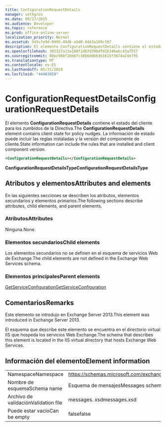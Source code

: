 ```yaml
---
title: ConfigurationRequestDetails
manager: sethgros
ms.date: 09/17/2015
ms.audience: Developer
ms.topic: reference
ms.prod: office-online-server
localization_priority: Normal
ms.assetid: 545cfe9d-9995-44d6-a3d0-4d43a169cf67
description: El elemento ConfigurationRequestDetails contiene el estado del cliente para los zumbidos de la Directiva. La información de estado puede incluir las reglas instaladas y la versión del componente de cliente.
ms.openlocfilehash: 302327a13a108f1d87d39bdfd16346a6c43a7557
ms.sourcegitcommit: 88ec988f2bb67c1866d06b361615f3674a24e795
ms.translationtype: MT
ms.contentlocale: es-ES
ms.lasthandoff: 05/31/2020
ms.locfileid: "44463919"
---
```

# <a name="configurationrequestdetails"></a><span data-ttu-id="838e2-104">ConfigurationRequestDetails</span><span class="sxs-lookup"><span data-stu-id="838e2-104">ConfigurationRequestDetails</span></span>

<span data-ttu-id="838e2-105">El elemento **ConfigurationRequestDetails** contiene el estado del cliente para los zumbidos de la Directiva.</span><span class="sxs-lookup"><span data-stu-id="838e2-105">The **ConfigurationRequestDetails** element contains client state for policy nudges.</span></span> <span data-ttu-id="838e2-106">La información de estado puede incluir las reglas instaladas y la versión del componente de cliente.</span><span class="sxs-lookup"><span data-stu-id="838e2-106">State information can include the rules that are installed and client component version.</span></span> 
  
```XML
<ConfigurationRequestDetails></ConfigurationRequestDetails>
```

 <span data-ttu-id="838e2-107">**ConfigurationRequestDetailsType**</span><span class="sxs-lookup"><span data-stu-id="838e2-107">**ConfigurationRequestDetailsType**</span></span>
## <a name="attributes-and-elements"></a><span data-ttu-id="838e2-108">Atributos y elementos</span><span class="sxs-lookup"><span data-stu-id="838e2-108">Attributes and elements</span></span>

<span data-ttu-id="838e2-109">En las siguientes secciones se describen los atributos, elementos secundarios y elementos primarios.</span><span class="sxs-lookup"><span data-stu-id="838e2-109">The following sections describe attributes, child elements, and parent elements.</span></span>
  
### <a name="attributes"></a><span data-ttu-id="838e2-110">Atributos</span><span class="sxs-lookup"><span data-stu-id="838e2-110">Attributes</span></span>

<span data-ttu-id="838e2-111">Ninguna.</span><span class="sxs-lookup"><span data-stu-id="838e2-111">None.</span></span>
  
### <a name="child-elements"></a><span data-ttu-id="838e2-112">Elementos secundarios</span><span class="sxs-lookup"><span data-stu-id="838e2-112">Child elements</span></span>

<span data-ttu-id="838e2-113">Los elementos secundarios no se definen en el esquema de servicios Web de Exchange.</span><span class="sxs-lookup"><span data-stu-id="838e2-113">The child elements are not defined in the Exchange Web Services schema.</span></span>
  
### <a name="parent-elements"></a><span data-ttu-id="838e2-114">Elementos principales</span><span class="sxs-lookup"><span data-stu-id="838e2-114">Parent elements</span></span>

[<span data-ttu-id="838e2-115">GetServiceConfiguration</span><span class="sxs-lookup"><span data-stu-id="838e2-115">GetServiceConfiguration</span></span>](getserviceconfiguration.md)
  
## <a name="remarks"></a><span data-ttu-id="838e2-116">Comentarios</span><span class="sxs-lookup"><span data-stu-id="838e2-116">Remarks</span></span>

<span data-ttu-id="838e2-117">Este elemento se introdujo en Exchange Server 2013.</span><span class="sxs-lookup"><span data-stu-id="838e2-117">This element was introduced in Exchange Server 2013.</span></span>
  
<span data-ttu-id="838e2-118">El esquema que describe este elemento se encuentra en el directorio virtual IIS que hospeda los servicios Web Exchange.</span><span class="sxs-lookup"><span data-stu-id="838e2-118">The schema that describes this element is located in the IIS virtual directory that hosts Exchange Web Services.</span></span>
  
## <a name="element-information"></a><span data-ttu-id="838e2-119">Información del elemento</span><span class="sxs-lookup"><span data-stu-id="838e2-119">Element information</span></span>

|||
|:-----|:-----|
|<span data-ttu-id="838e2-120">Namespace</span><span class="sxs-lookup"><span data-stu-id="838e2-120">Namespace</span></span>  <br/> |https://schemas.microsoft.com/exchange/services/2006/messages  <br/> |
|<span data-ttu-id="838e2-121">Nombre de esquema</span><span class="sxs-lookup"><span data-stu-id="838e2-121">Schema name</span></span>  <br/> |<span data-ttu-id="838e2-122">Esquema de mensajes</span><span class="sxs-lookup"><span data-stu-id="838e2-122">Messages schema</span></span>  <br/> |
|<span data-ttu-id="838e2-123">Archivo de validación</span><span class="sxs-lookup"><span data-stu-id="838e2-123">Validation file</span></span>  <br/> |<span data-ttu-id="838e2-124">messages. xsd</span><span class="sxs-lookup"><span data-stu-id="838e2-124">messages.xsd</span></span>  <br/> |
|<span data-ttu-id="838e2-125">Puede estar vacío</span><span class="sxs-lookup"><span data-stu-id="838e2-125">Can be empty</span></span>  <br/> |<span data-ttu-id="838e2-126">false</span><span class="sxs-lookup"><span data-stu-id="838e2-126">false</span></span>  <br/> |
   

